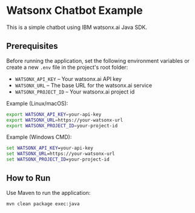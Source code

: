 # Watsonx Chatbot Example

This is a simple chatbot using IBM watsonx.ai Java SDK.

## Prerequisites

Before running the application, set the following environment variables or create a new `.env` file in the project's root folder:

- `WATSONX_API_KEY` – Your watsonx.ai API key
- `WATSONX_URL` – The base URL for the watsonx.ai service
- `WATSONX_PROJECT_ID` – Your watsonx.ai project id

Example (Linux/macOS):
```bash
export WATSONX_API_KEY=your-api-key
export WATSONX_URL=https://your-watsonx-url
export WATSONX_PROJECT_ID=your-project-id
```

Example (Windows CMD):
```cmd
set WATSONX_API_KEY=your-api-key
set WATSONX_URL=https://your-watsonx-url
set WATSONX_PROJECT_ID=your-project-id
```
## How to Run
Use Maven to run the application:

```bash
mvn clean package exec:java
```
